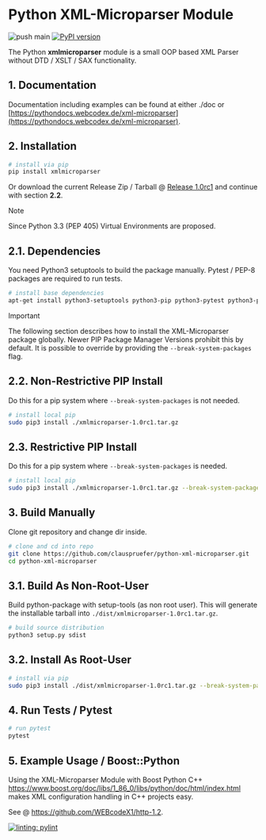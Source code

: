 # Python XML-Microparser Module

![push main](https://github.com/clauspruefer/python-xml-microparser/actions/workflows/pylint.yaml/badge.svg)
[![PyPI version](https://badge.fury.io/py/xmlmicroparser.svg)](https://badge.fury.io/py/xmlmicroparser)

The Python **xmlmicroparser** module is a small OOP based XML Parser without DTD / XSLT / SAX functionality.

## 1. Documentation

Documentation including examples can be found at either ./doc or [https://pythondocs.webcodex.de/xml-microparser](https://pythondocs.webcodex.de/xml-microparser).

## 2. Installation

```bash
# install via pip
pip install xmlmicroparser
```

Or download the current Release Zip / Tarball @ [Release 1.0rc1](https://github.com/clauspruefer/python-xml-microparser/releases/tag/1.0rc1) and continue with section **2.2**.

>[!NOTE]
> Since Python 3.3 (PEP 405) Virtual Environments are proposed.

## 2.1. Dependencies

You need Python3 setuptools to build the package manually. Pytest / PEP-8 packages are required to run tests.

```bash
# install base dependencies
apt-get install python3-setuptools python3-pip python3-pytest python3-pytest-pep8
```

>[!IMPORTANT]
> The following section describes how to install the XML-Microparser package globally. Newer PIP Package Manager Versions prohibit
> this by default. It is possible to override by providing the `--break-system-packages` flag.

## 2.2. Non-Restrictive PIP Install

Do this for a pip system where `--break-system-packages` is not needed.

```bash
# install local pip
sudo pip3 install ./xmlmicroparser-1.0rc1.tar.gz
```

## 2.3. Restrictive PIP Install

Do this for a pip system where `--break-system-packages` is needed.

```bash
# install local pip
sudo pip3 install ./xmlmicroparser-1.0rc1.tar.gz --break-system-packages
```

## 3. Build Manually

Clone git repository and change dir inside.

```bash
# clone and cd into repo
git clone https://github.com/clauspruefer/python-xml-microparser.git
cd python-xml-microparser
```
## 3.1. Build As Non-Root-User

Build python-package with setup-tools (as non root user). This will generate the installable tarball
into `./dist/xmlmicroparser-1.0rc1.tar.gz`.

```bash
# build source distribution
python3 setup.py sdist
```

## 3.2. Install As Root-User

```bash
# install via pip
sudo pip3 install ./dist/xmlmicroparser-1.0rc1.tar.gz --break-system-packages
```

## 4. Run Tests / Pytest

```bash
# run pytest
pytest
```

## 5. Example Usage / Boost::Python

Using the XML-Microparser Module with Boost Python C++ https://www.boost.org/doc/libs/1_86_0/libs/python/doc/html/index.html
makes XML configuration handling in C++ projects easy.

See @ https://github.com/WEBcodeX1/http-1.2.

[![linting: pylint](https://img.shields.io/badge/linting-pylint-yellowgreen)](https://github.com/PyCQA/pylint)
